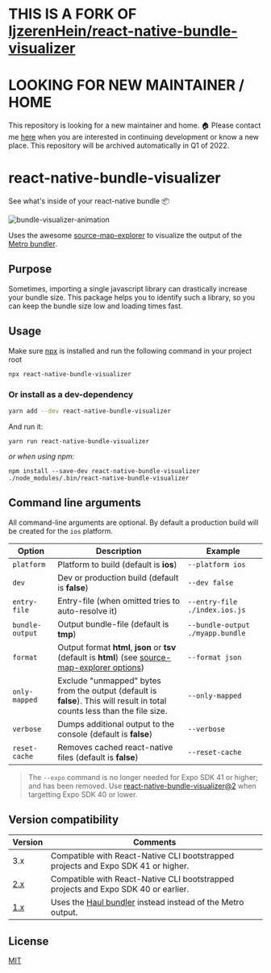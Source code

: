 # THIS IS A FORK OF [IjzerenHein/react-native-bundle-visualizer](https://github.com/IjzerenHein/react-native-bundle-visualizer)

# LOOKING FOR NEW MAINTAINER / HOME

This repository is looking for a new maintainer and home. 🏠
Please contact me [here](mailto:hrutjes@gmail,com) when you are interested in continuing development or know a new place.
This repository will be archived automatically in Q1 of 2022.

# react-native-bundle-visualizer

See what's inside of your react-native bundle 📦

![bundle-visualizer-animation](./react-native-bundle-visualizer2.gif)

Uses the awesome [source-map-explorer](https://github.com/danvk/source-map-explorer) to visualize the output of the [Metro bundler](https://github.com/facebook/metro).

## Purpose

Sometimes, importing a single javascript library can drastically increase your bundle size. This package helps you to identify such a library, so you can keep the bundle size low and loading times fast.

## Usage

Make sure [npx](https://github.com/npm/npx) is installed and run the following command in your project root

`npx react-native-bundle-visualizer`

### Or install as a dev-dependency

```sh
yarn add --dev react-native-bundle-visualizer
```

And run it:

```
yarn run react-native-bundle-visualizer
```

_or when using npm:_

```
npm install --save-dev react-native-bundle-visualizer ./node_modules/.bin/react-native-bundle-visualizer
```

## Command line arguments

All command-line arguments are optional. By default a production build will be created for the `ios` platform.

| Option          | Description                                                                                                                | Example                          |
| --------------- | -------------------------------------------------------------------------------------------------------------------------- | -------------------------------- |
| `platform`      | Platform to build (default is **ios**)                                                                                     | `--platform ios`                 |
| `dev`           | Dev or production build (default is **false**)                                                                             | `--dev false`                    |
| `entry-file`    | Entry-file (when omitted tries to auto-resolve it)                                                                         | `--entry-file ./index.ios.js`    |
| `bundle-output` | Output bundle-file (default is **tmp**)                                                                                    | `--bundle-output ./myapp.bundle` |
| `format`        | Output format **html**, **json** or **tsv** (default is **html**) (see [source-map-explorer options][smeo])                | `--format json`                  |
| `only-mapped`   | Exclude "unmapped" bytes from the output (default is **false**). This will result in total counts less than the file size. | `--only-mapped`                  |
| `verbose`       | Dumps additional output to the console (default is **false**)                                                              | `--verbose`                      |
| `reset-cache`   | Removes cached react-native files (default is **false**)                                                                   | `--reset-cache`                  |

[smeo]: https://github.com/danvk/source-map-explorer#options

> The `--expo` command is no longer needed for Expo SDK 41 or higher; and has been removed. Use [react-native-bundle-visualizer@2](https://github.com/IjzerenHein/react-native-bundle-visualizer/tree/v2) when targetting Expo SDK 40 or lower.

## Version compatibility

| Version                                                                      | Comments                                                                                        |
| ---------------------------------------------------------------------------- | ----------------------------------------------------------------------------------------------- |
| 3.x                                                                          | Compatible with React-Native CLI bootstrapped projects and Expo SDK 41 or higher.               |
| [2.x](https://github.com/IjzerenHein/react-native-bundle-visualizer/tree/v2) | Compatible with React-Native CLI bootstrapped projects and Expo SDK 40 or earlier.              |
| [1.x](https://github.com/IjzerenHein/react-native-bundle-visualizer/tree/v1) | Uses the [Haul bundler](https://github.com/callstack/haul) instead instead of the Metro output. |

## License

[MIT](./LICENSE.txt)
